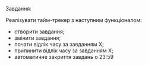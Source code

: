 Завдання:

Реалізувати тайм-трекер з наступним функціоналом:
- створити завдання;
- змінити завдання;
- почати відлік часу за завданням Х;
- припинити відлік часу за завданням Х;
- автоматичне закриття завдань о 23:59
